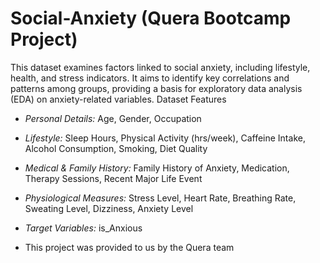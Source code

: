 # Social-Anxiety (Quera Bootcamp Project)
This dataset examines factors linked to social anxiety, including lifestyle, health, and stress indicators. It aims to identify key correlations and patterns among groups, providing a basis for exploratory data analysis (EDA) on anxiety-related variables.
 Dataset Features

- *Personal Details:* Age, Gender, Occupation  
- *Lifestyle:* Sleep Hours, Physical Activity (hrs/week), Caffeine Intake, Alcohol Consumption, Smoking, Diet Quality 
- *Medical & Family History:* Family History of Anxiety, Medication, Therapy Sessions, Recent Major Life Event  
- *Physiological Measures:* Stress Level, Heart Rate, Breathing Rate, Sweating Level, Dizziness, Anxiety Level
- *Target Variables:* is_Anxious

- This project was provided to us by the Quera team
